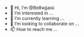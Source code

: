 - 👋 Hi, I’m @Be8wjjaisi
- 👀 I’m interested in ...
- 🌱 I’m currently learning ...
- 💞️ I’m looking to collaborate on ...
- 📫 How to reach me ...

<!---
Be8wjjaisi/Be8wjjaisi is a ✨ special ✨ repository because its `README.md` (this file) appears on your GitHub profile.
You can click the Preview link to take a look at your changes.
--->
